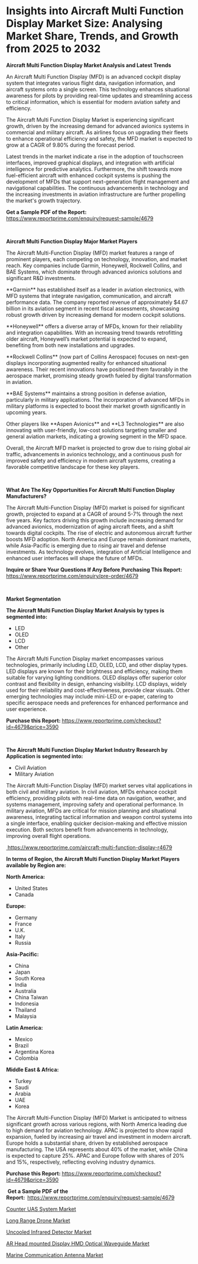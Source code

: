<p><h1>Insights into Aircraft Multi Function Display Market Size: Analysing Market Share, Trends, and Growth from 2025 to 2032</h1></p><p><strong>Aircraft Multi Function Display Market Analysis and Latest Trends</strong></p>
<p><p>An Aircraft Multi Function Display (MFD) is an advanced cockpit display system that integrates various flight data, navigation information, and aircraft systems onto a single screen. This technology enhances situational awareness for pilots by providing real-time updates and streamlining access to critical information, which is essential for modern aviation safety and efficiency.</p><p>The Aircraft Multi Function Display Market is experiencing significant growth, driven by the increasing demand for advanced avionics systems in commercial and military aircraft. As airlines focus on upgrading their fleets to enhance operational efficiency and safety, the MFD market is expected to grow at a CAGR of 9.80% during the forecast period. </p><p>Latest trends in the market indicate a rise in the adoption of touchscreen interfaces, improved graphical displays, and integration with artificial intelligence for predictive analytics. Furthermore, the shift towards more fuel-efficient aircraft with enhanced cockpit systems is pushing the development of MFDs that support next-generation flight management and navigational capabilities. The continuous advancements in technology and the increasing investments in aviation infrastructure are further propelling the market's growth trajectory.</p></p>
<p><strong>Get a Sample PDF of the Report:&nbsp;</strong> <a href="https://www.reportprime.com/enquiry/request-sample/4679?utm_campaign=1103&utm_medium=2&utm_source=Github&utm_content=ia&utm_term=19032025&utm_id=aircraft-multi-function-display">https://www.reportprime.com/enquiry/request-sample/4679</a></p>
<p>&nbsp;</p>
<p><strong>Aircraft Multi Function Display Major Market Players</strong></p>
<p><p>The Aircraft Multi-Function Display (MFD) market features a range of prominent players, each competing on technology, innovation, and market reach. Key companies include Garmin, Honeywell, Rockwell Collins, and BAE Systems, which dominate through advanced avionics solutions and significant R&D investments.</p><p>**Garmin** has established itself as a leader in aviation electronics, with MFD systems that integrate navigation, communication, and aircraft performance data. The company reported revenue of approximately $4.67 billion in its aviation segment in recent fiscal assessments, showcasing robust growth driven by increasing demand for modern cockpit solutions.</p><p>**Honeywell** offers a diverse array of MFDs, known for their reliability and integration capabilities. With an increasing trend towards retrofitting older aircraft, Honeywell’s market potential is expected to expand, benefiting from both new installations and upgrades.</p><p>**Rockwell Collins** (now part of Collins Aerospace) focuses on next-gen displays incorporating augmented reality for enhanced situational awareness. Their recent innovations have positioned them favorably in the aerospace market, promising steady growth fueled by digital transformation in aviation.</p><p>**BAE Systems** maintains a strong position in defense aviation, particularly in military applications. The incorporation of advanced MFDs in military platforms is expected to boost their market growth significantly in upcoming years.</p><p>Other players like **Aspen Avionics** and **L3 Technologies** are also innovating with user-friendly, low-cost solutions targeting smaller and general aviation markets, indicating a growing segment in the MFD space.</p><p>Overall, the Aircraft MFD market is projected to grow due to rising global air traffic, advancements in avionics technology, and a continuous push for improved safety and efficiency in modern aircraft systems, creating a favorable competitive landscape for these key players.</p></p>
<p>&nbsp;</p>
<p><strong>What Are The Key Opportunities For Aircraft Multi Function Display Manufacturers?</strong></p>
<p><p>The Aircraft Multi-Function Display (MFD) market is poised for significant growth, projected to expand at a CAGR of around 5-7% through the next five years. Key factors driving this growth include increasing demand for advanced avionics, modernization of aging aircraft fleets, and a shift towards digital cockpits. The rise of electric and autonomous aircraft further boosts MFD adoption. North America and Europe remain dominant markets, while Asia-Pacific is emerging due to rising air travel and defense investments. As technology evolves, integration of Artificial Intelligence and enhanced user interfaces will shape the future of MFDs.</p></p>
<p><strong>Inquire or Share Your Questions If Any Before Purchasing This Report:</strong> <a href="https://www.reportprime.com/enquiry/pre-order/4679?utm_campaign=1103&utm_medium=2&utm_source=Github&utm_content=ia&utm_term=19032025&utm_id=aircraft-multi-function-display">https://www.reportprime.com/enquiry/pre-order/4679</a></p>
<p>&nbsp;</p>
<p><strong>Market Segmentation</strong></p>
<p><strong>The Aircraft Multi Function Display Market Analysis by types is segmented into:</strong></p>
<p><ul><li>LED</li><li>OLED</li><li>LCD</li><li>Other</li></ul></p>
<p><p>The Aircraft Multi Function Display market encompasses various technologies, primarily including LED, OLED, LCD, and other display types. LED displays are known for their brightness and efficiency, making them suitable for varying lighting conditions. OLED displays offer superior color contrast and flexibility in design, enhancing visibility. LCD displays, widely used for their reliability and cost-effectiveness, provide clear visuals. Other emerging technologies may include mini-LED or e-paper, catering to specific aerospace needs and preferences for enhanced performance and user experience.</p></p>
<p><strong>Purchase this Report:&nbsp;</strong><a href="https://www.reportprime.com/checkout?id=4679&price=3590&utm_campaign=1103&utm_medium=2&utm_source=Github&utm_content=ia&utm_term=19032025&utm_id=aircraft-multi-function-display">https://www.reportprime.com/checkout?id=4679&price=3590</a></p>
<p>&nbsp;</p>
<p><strong>The Aircraft Multi Function Display Market Industry Research by Application is segmented into:</strong></p>
<p><ul><li>Civil Aviation</li><li>Military Aviation</li></ul></p>
<p><p>The Aircraft Multi-Function Display (MFD) market serves vital applications in both civil and military aviation. In civil aviation, MFDs enhance cockpit efficiency, providing pilots with real-time data on navigation, weather, and systems management, improving safety and operational performance. In military aviation, MFDs are critical for mission planning and situational awareness, integrating tactical information and weapon control systems into a single interface, enabling quicker decision-making and effective mission execution. Both sectors benefit from advancements in technology, improving overall flight operations.</p></p>
<p><a href="https://www.reportprime.com/aircraft-multi-function-display-r4679?utm_campaign=1103&utm_medium=2&utm_source=Github&utm_content=ia&utm_term=19032025&utm_id=aircraft-multi-function-display">&nbsp;https://www.reportprime.com/aircraft-multi-function-display-r4679</a></p>
<p><strong>In terms of Region, the Aircraft Multi Function Display Market Players available by Region are:</strong></p>
<p>
    <p> <strong> North America: </strong>
        <ul>
            <li>United States</li>
            <li>Canada</li>
        </ul>
        </p> 
    <p> <strong> Europe: </strong>
        <ul>
            <li>Germany</li>
            <li>France</li>
            <li>U.K.</li>
            <li>Italy</li>
            <li>Russia</li>
        </ul>
        </p> 
    <p> <strong> Asia-Pacific: </strong>
        <ul>
            <li>China</li>
            <li>Japan</li>
            <li>South Korea</li>
            <li>India</li>
            <li>Australia</li>
            <li>China Taiwan</li>
            <li>Indonesia</li>
            <li>Thailand</li>
            <li>Malaysia</li>
        </ul>
        </p> 
    <p> <strong> Latin America: </strong>
        <ul>
            <li>Mexico</li>
            <li>Brazil</li>
            <li>Argentina Korea</li>
            <li>Colombia</li>
        </ul>
        </p> 
    <p> <strong> Middle East & Africa: </strong>
        <ul>
            <li>Turkey</li>
            <li>Saudi</li>
            <li>Arabia</li>
            <li>UAE</li>
            <li>Korea</li>
        </ul>
    </p>
    </p>
<p><p>The Aircraft Multi-Function Display (MFD) Market is anticipated to witness significant growth across various regions, with North America leading due to high demand for aviation technology. APAC is projected to show rapid expansion, fueled by increasing air travel and investment in modern aircraft. Europe holds a substantial share, driven by established aerospace manufacturing. The USA represents about 40% of the market, while China is expected to capture 25%. APAC and Europe follow with shares of 20% and 15%, respectively, reflecting evolving industry dynamics.</p></p>
<p><strong>Purchase this Report: </strong><a href="https://www.reportprime.com/checkout?id=4679&price=3590&utm_campaign=1103&utm_medium=2&utm_source=Github&utm_content=ia&utm_term=19032025&utm_id=aircraft-multi-function-display">https://www.reportprime.com/checkout?id=4679&price=3590</a></p>
<p>&nbsp;<strong>Get a Sample PDF of the Report:&nbsp;&nbsp;</strong><a href="https://www.reportprime.com/enquiry/request-sample/4679?utm_campaign=1103&utm_medium=2&utm_source=Github&utm_content=ia&utm_term=19032025&utm_id=aircraft-multi-function-display">https://www.reportprime.com/enquiry/request-sample/4679</a></p>
<p><strong></strong></p>
<p><p><a href="https://github.com/rueffmuoloqw/Market-Research-Report-List-1/blob/main/counter-uas-system-market.md?utm_campaign=1103&utm_medium=2&utm_source=Github&utm_content=ia&utm_term=19032025&utm_id=aircraft-multi-function-display">Counter UAS System Market</a></p><p><a href="https://github.com/auriashetzxj/Market-Research-Report-List-1/blob/main/long-range-drone-market.md?utm_campaign=1103&utm_medium=2&utm_source=Github&utm_content=ia&utm_term=19032025&utm_id=aircraft-multi-function-display">Long Range Drone Market</a></p><p><a href="https://github.com/wycheelwayeu/Market-Research-Report-List-1/blob/main/uncooled-infrared-detector-market.md?utm_campaign=1103&utm_medium=2&utm_source=Github&utm_content=ia&utm_term=19032025&utm_id=aircraft-multi-function-display">Uncooled Infrared Detector Market</a></p><p><a href="https://github.com/lazloklitz2e/Market-Research-Report-List-1/blob/main/ar-head-mounted-display-hmd-optical-waveguide-market.md?utm_campaign=1103&utm_medium=2&utm_source=Github&utm_content=ia&utm_term=19032025&utm_id=aircraft-multi-function-display">AR Head mounted Display HMD Optical Waveguide Market</a></p><p><a href="https://github.com/pezezlarue7h/Market-Research-Report-List-1/blob/main/marine-communication-antenna-market.md?utm_campaign=1103&utm_medium=2&utm_source=Github&utm_content=ia&utm_term=19032025&utm_id=aircraft-multi-function-display">Marine Communication Antenna Market</a></p></p>